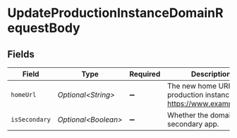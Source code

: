 # UpdateProductionInstanceDomainRequestBody


## Fields

| Field                                                                    | Type                                                                     | Required                                                                 | Description                                                              |
| ------------------------------------------------------------------------ | ------------------------------------------------------------------------ | ------------------------------------------------------------------------ | ------------------------------------------------------------------------ |
| `homeUrl`                                                                | *Optional\<String>*                                                      | :heavy_minus_sign:                                                       | The new home URL of the production instance e.g. https://www.example.com |
| `isSecondary`                                                            | *Optional\<Boolean>*                                                     | :heavy_minus_sign:                                                       | Whether the domain is a secondary app.                                   |